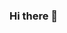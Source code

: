 ### Hi there 👋

<!--
**kundansurve/kundansurve** is a ✨ _special_ ✨ repository because its `README.md` (this file) appears on your GitHub profile.

Here are some ideas to get you started:

**HELLO! Myself Kundan**
- I am a Software Developer!
- I am a Tech Enthusiast
- Student at Modern Education Society's College of Engineering, Pune,
- I am a Competitive Programmer as well. Here are my Profiles-
  - 3 star coder at [Codechef](https://www.codechef.com/users/kundansurve)
  - 5 star problem solver at [HackerRank](https://www.hackerrank.com/kundansurve01)
- contact me anytime to have techtalk.
- Linkedin- [kundansurve](https://www.linkedin.com/in/kundan-surve-593b841aa/)

![This is an image](https://cdn.dribbble.com/users/1235346/screenshots/3252385/job.gif)

*Technical Skills:*
  <img src="https://img.icons8.com/color/48/000000/c-plus-plus-logo.png"/> C++,
  <img src="https://img.icons8.com/color/48/000000/python--v1.png"/>Python,
  <img src="https://img.icons8.com/color/48/000000/java-coffee-cup-logo--v1.png"/>Java,
  <img src="https://img.icons8.com/color/48/000000/html-5--v1.png"/>HTML,
  <img src="https://img.icons8.com/color/48/000000/css3.png"/>CSS,
  <img src="https://img.icons8.com/color/48/000000/javascript--v1.png"/>JavaScript,
  <img src="https://img.icons8.com/officel/40/000000/react.png"/>React js,
  <img src="https://img.icons8.com/color/48/000000/nodejs.png"/>NodeJS,
  <img src="https://img.icons8.com/color/48/000000/git.png"/>Git,
  <img src="https://img.icons8.com/ios-glyphs/30/000000/github.png"/>Github,
  <img src="https://img.icons8.com/color/48/000000/mongodb.png"/>MongoDB,
  Rest API.



- Hobbies- cricket, football, dance, travelling
-->
